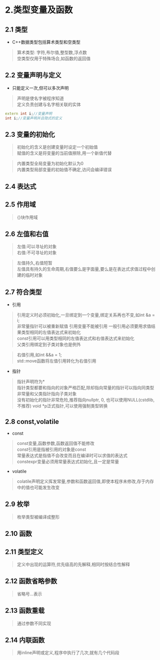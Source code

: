 # 2.类型变量及函数

## 2.1 类型

- C++数据类型包括算术类型和空类型

> 算术类型: 字符,布尔值,整型数,浮点数  
> 空类型仅用于特殊场合,如函数的返回值

## 2.2 变量声明与定义

- 只能定义一次,但可以多次声明

> 声明是使名字被程序知道  
> 定义负责创建与名字相关联的实体


```C++
extern int i;//变量声明
int i;//变量声明并且隐式的定义
```

## 2.3 变量的初始化

> 初始化的含义是创建变量时设定一个初始值  
> 赋值的含义是将变量的当前值擦除,用一个新值代替

> 内置类型全局变量为初始化默认为0  
> 内置类型局部变量的初始值不确定,访问会编译错误

## 2.4 表达式

## 2.5 作用域

> {}块作用域

## 2.6 左值和右值

> 左值:可以寻址的对象  
> 右值:不可寻址的对象

> 左值持久,右值短暂  
> 左值具有持久的生命周期,右值要么是字面量,要么是在表达式求值过程中创建的临时对象


## 2.7 符合类型

- 引用

> 引用定义时必须初始化,一旦绑定到一个变量,绑定关系再也不变,如int &a = i;  
> 非常量指针可以被重新赋值
> 引用变量不能被引用
> 一般引用必须要用求值结果类型相同的左值表达式来初始化  
> const引用可以用类型相同的左值表达式和右值表达式来初始化  
> 父类引用绑定到子类对象也是例外

> 右值引用,如int &&a = 1;  
> std::move函数将左值引用转化为右值引用

- 指针

> 指针声明符为*  
> 指针类型都要和指向的对象严格匹配,除却指向常量的指针可以指向同类型非常量和父类指针指向子类对象  
> 没有初始化的指针非常危险,推荐指向nullptr, 0, 也可以使用NULL(cstdlib,不推荐)
> void *p泛式指针,可以使用强制类型转换

## 2.8 const,volatile

- const
> const变量,函数参数,函数返回值不能修改  
> const引用是指被引用的对象是const  
> 常量表达式是指值不会改变而且在编译时可以求值的表达式  
> constexpr变量必须用常量表达式初始化,且一定是常量

- volatile

> colatile声明定义挥发常量,参数和函数返回值,即使本程序未修改,存于内存中的值也可能发生改变

## 2.9 枚举

> 枚举类型被编译成整形

## 2.10 函数

## 2.11 类型定义

> 定义中出现的运算符,优先级高的先解释,相同时按结合性解释

## 2.12 函数省略参数

> 省略号...表示

## 2.13 函数重载

> 通过参数不同实现

## 2.14 内联函数

> 用inline声明或定义,程序中执行了几次,就有几个代码段